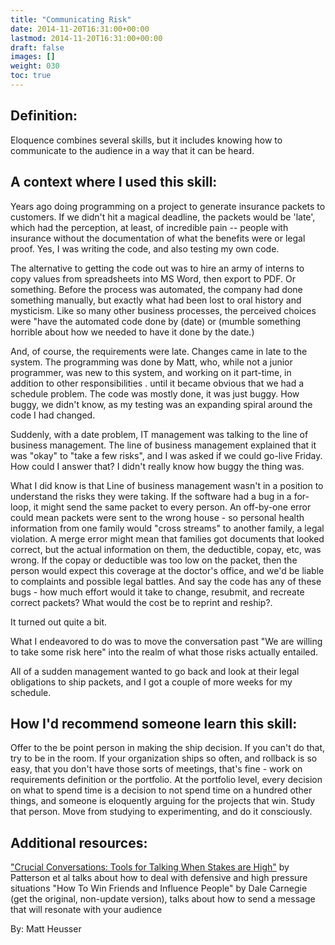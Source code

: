 ```yaml
---
title: "Communicating Risk"
date: 2014-11-20T16:31:00+00:00
lastmod: 2014-11-20T16:31:00+00:00
draft: false
images: []
weight: 030
toc: true
---
```


## Definition:

Eloquence combines several skills, but it includes knowing how to communicate to the audience in a way that it can be heard.


## A context where I used this skill:

Years ago doing programming on a project to generate insurance packets to customers.
If we didn't hit a magical deadline, the packets would be 'late', which had the perception, at least, of incredible pain \-- people with insurance without the documentation of what the benefits were or legal proof.
Yes, I was writing the code, and also testing my own code.

The alternative to getting the code out was to hire an army of interns to copy values from spreadsheets into MS Word, then export to PDF.
Or something.
Before the process was automated, the company had done something manually, but exactly what had been lost to oral history and mysticism.
Like so many other business processes, the perceived choices were "have the automated code done by (date) or (mumble something horrible about how we needed to have it done by the date.)

And, of course, the requirements were late.
Changes came in late to the system.
The programming was done by Matt, who, while not a junior programmer, was new to this system, and working on it part-time, in addition to other responsibilities \.
until it became obvious that we had a schedule problem.
The code was mostly done, it was just buggy.
How buggy, we didn't know, as my testing was an expanding spiral around the code I had changed.

Suddenly, with a date problem, IT management was talking to the line of business management.
The line of business management explained that it was "okay" to "take a few risks", and I was asked if we could go-live Friday.
How could I answer that? I didn't really know how buggy the thing was.

What I did know is that Line of business management wasn't in a position to understand the risks they were taking.
If the software had a bug in a for-loop, it might send the same packet to every person.
An off-by-one error could mean packets were sent to the wrong house - so personal health information from one family would "cross streams" to another family, a legal violation.
A merge error might mean that families got documents that looked correct, but the actual information on them, the deductible, copay, etc, was wrong.
If the copay or deductible was too low on the packet, then the person would expect this coverage at the doctor's office, and we'd be liable to complaints and possible legal battles.
And say the code has any of these bugs - how much effort would it take to change, resubmit, and recreate correct packets? What would the cost be to reprint and reship?.

It turned out quite a bit.

What I endeavored to do was to move the conversation past "We are willing to take some risk here" into the realm of what those risks actually entailed.

All of a sudden management wanted to go back and look at their legal obligations to ship packets, and I got a couple of more weeks for my schedule.

## How I'd recommend someone learn this skill:

Offer to the be point person in making the ship decision.
If you can't do that, try to be in the room.
If your organization ships so often, and rollback is so easy, that you don't have those sorts of meetings, that's fine - work on requirements definition or the portfolio.
At the portfolio level, every decision on what to spend time is a decision to not spend time on a hundred other things, and someone is eloquently arguing for the projects that win.
Study that person.
Move from studying to experimenting, and do it consciously.


## Additional resources:

["Crucial Conversations: Tools for Talking When Stakes are High"](http://www.amazon.com/Crucial-Conversations-Talking-Stakes-Second/dp/0071771328/) by Patterson et al talks about how to deal with defensive and high pressure situations
"How To Win Friends and Influence People" by Dale Carnegie (get the original, non-update version), talks about how to send a message that will resonate with your audience


By: Matt Heusser

